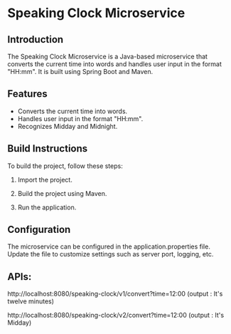 # Speaking Clock Microservice

## Introduction

The Speaking Clock Microservice is a Java-based microservice that converts the current time into words and handles user input in the format "HH:mm". It is built using Spring Boot and Maven.

## Features

- Converts the current time into words.
- Handles user input in the format "HH:mm".
- Recognizes Midday and Midnight.

## Build Instructions

To build the project, follow these steps:

1. Import the project.

2. Build the project using Maven.

3. Run the application.

## Configuration

The microservice can be configured in the application.properties file. Update the file to customize settings such as server port, logging, etc.

## APIs:

http://localhost:8080/speaking-clock/v1/convert?time=12:00 (output : It's twelve minutes)

http://localhost:8080/speaking-clock/v2/convert?time=12:00 (output : It's Midday)
